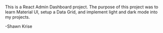 This is a React Admin Dashboard project. The purpose of this project was to learn Material UI, setup a Data Grid, and implement light and dark mode into my projects. 

-Shawn Krise